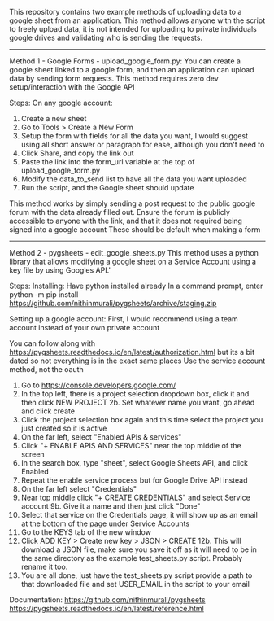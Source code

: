 This repository contains two example methods of uploading data to a google sheet from an application. This method allows anyone with the script to freely upload data, it is not intended for uploading to private individuals google drives and validating who is sending the requests.

----
Method 1 - Google Forms - upload_google_form.py:
You can create a google sheet linked to a google form, and then an application can upload data by sending form requests.
This method requires zero dev setup/interaction with the Google API

Steps:
On any google account:
1. Create a new sheet
2. Go to Tools > Create a New Form
3. Setup the form with fields for all the data you want, I would suggest using all short answer or paragraph for ease, although you don't need to
4. Click Share, and copy the link out
5. Paste the link into the form_url variable at the top of upload_google_form.py
6. Modify the data_to_send list to have all the data you want uploaded
7. Run the script, and the Google sheet should update

This method works by simply sending a post request to the public google forum with the data already filled out.
Ensure the forum is publicly accessible to anyone with the link, and that it does not required being signed into a google account
    These should be default when making a form
    
----

Method 2 - pygsheets - edit_google_sheets.py
This method uses a python library that allows modifying a google sheet on a Service Account using a key file by using Googles API.'

Steps:
Installing:
Have python installed already
In a command prompt, enter python -m pip install https://github.com/nithinmurali/pygsheets/archive/staging.zip

Setting up a google account:
First, I would recommend using a team account instead of your own private account

You can follow along with https://pygsheets.readthedocs.io/en/latest/authorization.html but its a bit dated
so not everything is in the exact same places
    Use the service account method, not the oauth

1. Go to https://console.developers.google.com/
2. In the top left, there is a project selection dropdown box, click it and then click NEW PROJECT
    2b. Set whatever name you want, go ahead and click create
3. Click the project selection box again and this time select the project you just created so it is active
4. On the far left, select "Enabled APIs & services"
5. Click "+ ENABLE APIS AND SERVICES" near the top middle of the screen
6. In the search box, type "sheet", select Google Sheets API, and click Enabled
7. Repeat the enable service process but for Google Drive API instead
8. On the far left select "Credentials"
9. Near top middle click "+ CREATE CREDENTIALS" and select Service account
    9b. Give it a name and then just click "Done"
10. Select that service on the Credentials page, it will show up as an email at the bottom of the page under Service Accounts
11. Go to the KEYS tab of the new window
12. Click ADD KEY > Create new key > JSON > CREATE
    12b. This will download a JSON file, make sure you save it off as it will need to be in the same directory as the example test_sheets.py script. Probably rename it too.
13. You are all done, just have the test_sheets.py script provide a path to that downloaded file and set USER_EMAIL in the script to your email

Documentation:
https://github.com/nithinmurali/pygsheets
https://pygsheets.readthedocs.io/en/latest/reference.html


